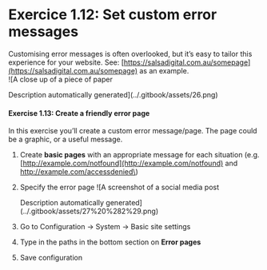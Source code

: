 # Exercice 1.12: Set custom error messages



Customising error messages is often overlooked, but it’s easy to tailor this experience for your website. See: [https://salsadigital.com.au/somepage](https://salsadigital.com.au/somepage) as an example.  
![A close up of a piece of paper

Description automatically generated](../.gitbook/assets/26.png)

#### **Exercise 1.13:** Create a friendly error page

In this exercise you’ll create a custom error message/page. The page could be a graphic, or a useful message.

1. Create **basic pages** with an appropriate message for each situation \(e.g. [http://example.com/notfound](http://example.com/notfound) and http://example.com/accessdenied\)
2. Specify the error page ![A screenshot of a social media post

   Description automatically generated](../.gitbook/assets/27%20%282%29.png)
3. Go to Configuration → System → Basic site settings
4. Type in the paths in the bottom section on **Error pages**
5. Save configuration

